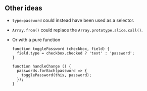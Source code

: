 ## Other ideas

- ``` type=password ``` could instead have been used as a selector.

- ```Array.from()``` could replace the ```Array.prototype.slice.call()```.

- Or with a pure function
  ```
  function togglePassword (checkbox, field) {
    field.type = checkbox.checked ? 'text' : 'password';
  }

  function handleChange () {
    passwords.forEach(password => {
      togglePassword(this, password);
    });
  }
  ```
